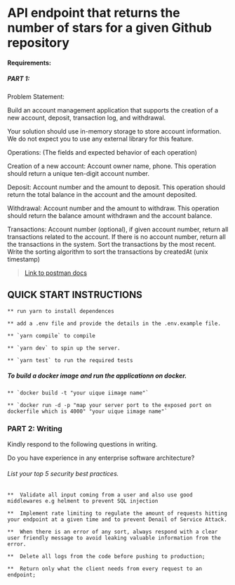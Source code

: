 # API endpoint that returns the number of stars for a given Github repository

#### Requirements:

##### PART 1:

Problem Statement:  

Build an account management application that supports the creation of a new account, deposit, transaction log, and withdrawal.

Your solution should use in-memory storage to store account information. We do not expect you to use any external library for this feature. 

Operations: (The fields and expected behavior of each operation)

Creation of a new account: Account owner name, phone. This operation should return a unique ten-digit account number.

Deposit: Account number and the amount to deposit. This operation should return the total balance in the account and the amount deposited. 

Withdrawal: Account number and the amount to withdraw. This operation should return the balance amount withdrawn and the account balance.

Transactions: Account number (optional), if given account number, return all transactions related to the account. If there is no account number, return all the transactions in the system. Sort the transactions by the most recent. Write the sorting algorithm to sort the transactions by createdAt (unix timestamp)


>[Link to postman docs](https://documenter.getpostman.com/view/9775449/VUjQo59w)

## QUICK START INSTRUCTIONS

```
** run yarn to install dependences

** add a .env file and provide the details in the .env.example file.

** `yarn compile` to compile

** `yarn dev` to spin up the server.

** `yarn test` to run the required tests

```

##### To build a docker image and run the applicationn on docker.

```
** `docker build -t "your uique iimage name"`

** `docker run -d -p "map your server port to the exposed port on dockerfile which is 4000" "your uique iimage name"`

```

### PART 2: Writing

Kindly respond to the following questions in writing.

Do you have experience in any enterprise software architecture?

###### List your top 5 security best practices.

```
**  Validate all input coming from a user and also use good middlewares e.g helment to prevent SQL injection 

**  Implement rate limiting to regulate the amount of requests hitting your endpoint at a given time and to prevent Denail of Service Attack.

**  When there is an error of any sort, always respond with a clear user friendly message to avoid leaking valuable information from the error. 

**  Delete all logs from the code before pushing to production;

**  Return only what the client needs from every request to an endpoint;

```